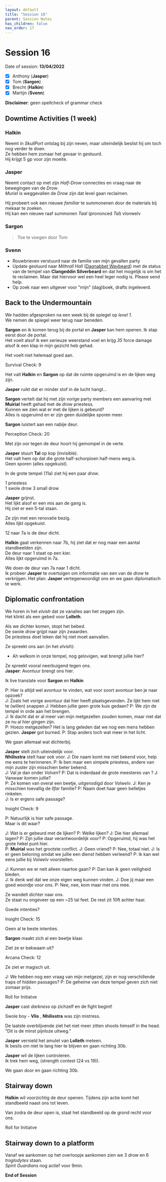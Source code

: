 ```yaml
---
layout: default
title: "Session 16"
parent: Session Notes
has_children: false
nav_order: 17
---
```


# Session 16

Date of session: **13/04/2022**

- [X] Anthony (**Jasper**)
- [X] Tom (**Sargon**)
- [X] Brecht (**Halkin**)
- [X] Martijn (**Svenn**)

**Disclaimer**: geen spellcheck of grammar check

## Downtime Activities (1 week)

### Halkin

Neemt in *SkullPort* ontslag bij zijn neven, maar uiteindelijk beslist hij om toch nog verder te doen.  
Ze hebben hem zomaar het gevaar in gestuurd.  
Hij krijgt 5 gp voor zijn moeite.  

### Jasper

Neemt contact op met zijn *Half-Drow* connecties en vraag naar de bewegingen van de *Drow*.  
*Muriel* is weggevallen de *Drow* zijn dat level gaan reclaimen.  

Hij probeert ook een nieuwe *familiar* te summonenen door de materials bij mekaar te zoeken.  
Hij kan een nieuwe raaf summonen *Taal* (prononced *Tal*)
vlonwelv

### Sargon

> Toe te voegen door Tom

### Svenn

- Rouwbrieven verstuurd naar de familie van mijn gevallen party
- Update gestuurd naar *Mithrall Hall* ([Dagnabbet Waybeard](https://forgottenrealms.fandom.com/wiki/Dagnabbet_Waybeard)) met de status van de tempel van **Clangeddin Silverbeard** en dat het mogelijk is om het te reclaimen. Maar dat hiervoor wel een heel leger nodig is. Please send help.
- Op zoek naar een uitgever voor "mijn" (dag)boek, drafts ingeleverd.

## Back to the Undermountain

We hadden afgesproken na een week bij de spiegel op *level 1*.  
We nemen de spiegel weer terug naar beneden.  

**Sargon** en ik komen terug bij de portal en **Jasper** kan hem openen.
Ik stap eerst door de portal.  
Het voelt alsof ik een serieuze weerstand voel en krijg *35* force damage alsof ik een klap in mijn gezicht heb gehad.  

Het voelt niet helemaal goed aan.  

<div class="text-red-000">
 Survival Check: 9
</div>

Het valt **Halkin** en **Sargon** op dat de ruimte opgeruimd is en de lijken weg zijn.  

**Jasper** ruikt dat er minder stof in de lucht hangt...  

**Sargon** vertelt dat hij met zijn vorige party members een aanvaring met **Muirial** heeft gehad met de *drow* priestess.  
Kunnen we zien wat er met de lijken is gebeurd?  
Alles is opgeruimd en er zijn geen duidelijke sporen meer.  

**Sargon** luistert aan een nabije deur.  

<div class="text-red-000">
 Perception Check: 20
</div>

Met zijn oor tegen de deur hoort hij gemompel in de verte.  

**Jasper** stuurt **Tal** op kop (invisible).  
Het valt hem op dat die grote half-schorpioen half-mens weg is.  
Geen sporen (alles opgekuist).  

In de grote tempel (11a) ziet hij een paar *drow*.  

1 priestess  
1 swole drow
3 small drow

**Jasper** grijnst.  
Het lijkt alsof er een mis aan de gang is.  
Hij ziet er een 5-tal staan.  

Ze zijn met een renovatie bezig.  
Alles lijkt opgekuist.  

12 naar 7a is de deur dicht.  

**Halkin** gaat verkennen naar 7b, hij ziet dat er nog maar een aantal standbeelden zijn.  
De deur naar 1 staat op een kier.  
Alles lijkt opgeruimd in 7a.  

We doen de deur van 7a naar 1 dicht.  
Ik probeer **Jasper** te overtuigen om informatie van een van de *drow* te verkrijgen.
Het plan: **Jasper** vertegenwoordigt ons en we gaan diplomatisch te werk.  

## Diplomatic confrontation

We horen in het *elvish* dat ze vanalles aan het zeggen zijn.  
Het klinkt als een gebed voor **Lolleth**.  

Als we dichter komen, stopt het bebed.  
De swole *drow* grijpt naar zijn zwaarden.  
De priestess doet teken dat hij niet moet aanvallen.  

Ze spreekt ons aan (in het *elvish*):
- Ah welkom in onze tempel, nog gelovigen, wat brengt jullie hier?

Ze spreekt vooral neerbuigend tegen ons.  
**Jasper**: Avontuur brengt ons hier.

Ik live translate voor **Sargon** en **Halkin**

P: Hier is altijd wel avontuur te vinden, wat voor soort avontuur ben je naar opzoek?  
J: Zoals het vorige avontuur dat hier heeft plaatsgevonden.
Ze lijkt hem niet te (willen) snappen
J: Hebben jullie geen grote kuis gedaan?
P: We zijn de tempel in orde aan het brengen.  
J: Ik dacht dat er al meer van mijn metgezellen zouden komen, maar niet dat ze nu al hier gingen zijn.  
P: Hoezo metgezellen? Het is lang geleden dat we nog een mens hebben gezien.
**Jasper** got burned.
P: Stap anders toch wat meer in het licht.  

We gaan allemaal wat dichterbij.  

**Jasper** stelt zich uiteindelijk voor.  
**Nhilisstra** stelt haar ook voor.
J: Die naam komt me niet bekend voor, help me eens te herinneren.
P: Ik ben maar een simpele priestess, andere van mijn zuster zijn misschien beter bekend.  
J: Val je dan onder *Volven*?
P: Dat is inderdaad de grote meesteres van ?
J: Vanwaar komen jullie?  
P: Ze komen van overal een beetje, uitgenodigd door *Volwelv*.
J: Ken je misschien toevallig de *Ilfar* familie?
P: Naam doet haar geen belletjes rinkelen.  
J: Is er ergens safe passage?

<div class="text-red-000">
 Insight Check: 9
</div>

P: Natuurlijk is hier safe passage.  
Maar is dit waar?

J: Wat is er gebeurd met de lijken?
P: Welke lijken?
J: Die hier allemaal lagen?
P: Zijn jullie daar verantwoordelijk voor?
P: Opgeruimd, hij was het grote hekel punt hier.  
P: **Muirial** was het grootste conflict.
J: Geen vriend?
P: Nee, totaal niet.
J: Is er geen beloning omdat we jullie een dienst hebben verleend?
P: Ik kan wel eens jullie bij *Volwelv* voorstellen.

J: Kunnen we er neit alleen naartoe gaan?
P: Dan kan ik geen veiligheid bieden.  
J: Ik denk wel dat we onze eigen weg kunnen vinden.
J: Doe jij maar een goed woordje voor ons.
P: Nee, nee, kom maar met ons mee.

Ze wandelt dichter naar ons.  
Ze staat nu ongeveer op een ~25 tal feet.
De rest zit 10ft achter haar.

Goede intenties?

<div class="text-red-000">
 Insight Check: 15
</div>

Geen al te beste intenties.

**Sargon** maakt zich al een beetje klaar.  

Ziet ze er bekwaam uit?

<div class="text-red-000">
 Arcana Check: 12
</div>

Ze ziet er magisch uit.

J: We hebben nog een vraag van mijn metgezel, zijn er nog verschillende traps of hidden passages?
P: De geheime van deze tempel geven zich niet zomaar prijs.

<div class="text-red-000">
 Roll for Initiatve
</div>

**Jasper** cast *darkness* op zichzelf en de fight begint!

Swole boy - **Vlis** , **Nhilisstra** was zijn mistress.  

De laatste overblijvende ziet het niet meer zitten shoots himself in the head.  
"Dit is de minst pijnloze uitweg."

**Jasper** vernield het amulet van **Lolleth** meteen.  
Ik beslis om niet te lang hier te blijven en gaan richting 30b.

**Jasper** wil de lijken controleren.  
Ik trek hem weg, (strength contest (24 vs 19)).  

We gaan door en gaan richting 30b.

## Stairway down

**Halkin** wil voorzichtig de deur openen.
Tijdens zijn actie komt het standbeeld naast ons tot leven.  

Van zodra de deur open is, staat het standbeeld op de grond recht voor ons.  

<div class="text-red-000">
 Roll for Initiatve
</div>

## Stairway down to a platform

Vanaf we aankomen op het overloopje aankomen zien we 3 *drow* en 6 *troglodytes* staan.  
*Spirit Guardians* nog actief voor 9min.


**End of Session**
